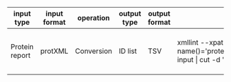 | input type | input format | operation  | output type  | output format | bash | comment
|---|---|---|---|---|---|---|
| Protein report | protXML | Conversion | ID list | TSV | xmllint --xpath "//*[local-name()='protein']/@protein_name" input \| cut -d '\|' -f2 > output | assumes UniProt style FASTA was used |
